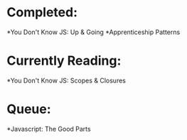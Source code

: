 # Completed:
  *You Don't Know JS: Up & Going
  *Apprenticeship Patterns
  
# Currently Reading: 
  *You Don't Know JS: Scopes & Closures
  
# Queue: 
  *Javascript: The Good Parts
